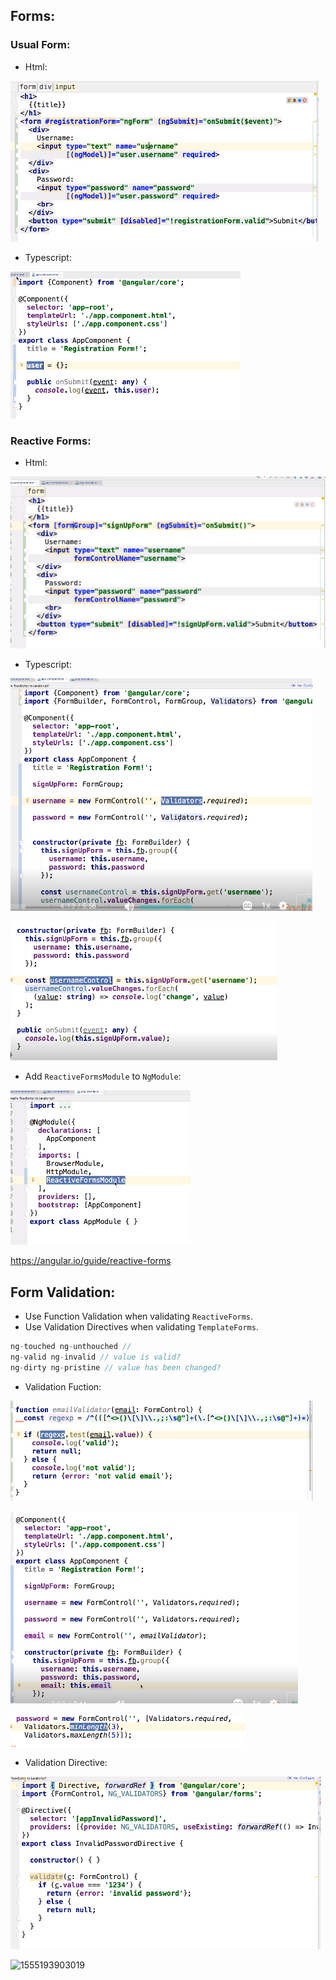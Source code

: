

## Forms:

### Usual Form:

- Html:

![1555191570245](imgs/1555191570245.png)

- Typescript:

![1555191748781](imgs/1555191748781.png)



### Reactive Forms:

- Html:

![1555191839311](imgs/1555191839311.png)

- Typescript:

![1555191951005](imgs/1555191951005.png)

![1555192056150](imgs/1555192056150.png)

- Add `ReactiveFormsModule` to `NgModule`:

![1555192099858](imgs/1555192099858.png)

https://angular.io/guide/reactive-forms



## Form Validation:

- Use Function Validation when validating `ReactiveForms`.
- Use Validation Directives when validating `TemplateForms`.

```typescript
ng-touched ng-unthouched // 
ng-valid ng-invalid // value is valid?
ng-dirty ng-pristine // value has been changed?
```

- Validation Fuction:

![1555192756162](imgs/1555192756162.png)

![1555192962508](imgs/1555192962508.png)

![1555193098387](imgs/1555193098387.png)

- Validation Directive:

![1555193248297](imgs/1555193248297.png)

![1555193903019](../../java/BeanValidation/0imgs/1555193903019.png)




